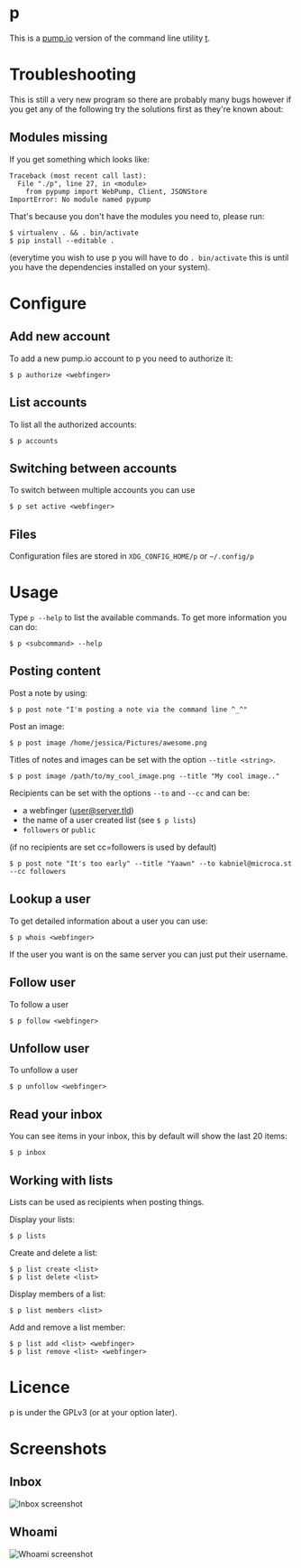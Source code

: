 p
=

This is a [pump.io](http://pump.io) version of the command line utility [t](https://github.com/sferik/t).

Troubleshooting
===============

This is still a very new program so there are probably many bugs however
if you get any of the following try the solutions first as they're known
about:

Modules missing
---------------
If you get something which looks like:
```
Traceback (most recent call last):
  File "./p", line 27, in <module>
    from pypump import WebPump, Client, JSONStore
ImportError: No module named pypump
```

That's because you don't have the modules you need to, please run:
```
$ virtualenv . && . bin/activate
$ pip install --editable .
```

(everytime you wish to use p you will have to do `. bin/activate` this is until you have
the dependencies installed on your system).


Configure
=========

Add new account
---------------

To add a new pump.io account to p you need to authorize it:
```
$ p authorize <webfinger>
```

List accounts
-------------

To list all the authorized accounts:
```
$ p accounts
```

Switching between accounts
--------------------------

To switch between multiple accounts you can use
```
$ p set active <webfinger>
```

Files
-----
Configuration files are stored in `XDG_CONFIG_HOME/p` or `~/.config/p`

Usage
======

Type `p --help` to list the available commands. To get more information you can do:
```
$ p <subcommand> --help
```

Posting content
---------------

Post a note by using:
```
$ p post note "I'm posting a note via the command line ^_^"
```

Post an image:
```
$ p post image /home/jessica/Pictures/awesome.png
```

Titles of notes and images can be set with the option `--title <string>`.
```
$ p post image /path/to/my_cool_image.png --title "My cool image.."
```

Recipients can be set with the options `--to` and `--cc` and can be:
 * a webfinger (user@server.tld)
 * the name of a user created list (see `$ p lists`)
 * `followers` or `public`

(if no recipients are set cc=followers is used by default)
```
$ p post note "It's too early" --title "Yaawn" --to kabniel@microca.st --cc followers
```

Lookup a user
-------------

To get detailed information about a user you can use:
```
$ p whois <webfinger>
```

If the user you want is on the same server you can just put their username.

Follow user
-----------

To follow a user
```
$ p follow <webfinger>
```

Unfollow user
-------------

To unfollow a user
```
$ p unfollow <webfinger>
```

Read your inbox
---------------

You can see items in your inbox, this by default will show the last 20 items:
```
$ p inbox
```

Working with lists
------------------
Lists can be used as recipients when posting things.

Display your lists:
```
$ p lists
```

Create and delete a list:
```
$ p list create <list>
$ p list delete <list>
```

Display members of a list:
```
$ p list members <list>
```

Add and remove a list member:
```
$ p list add <list> <webfinger>
$ p list remove <list> <webfinger>
```

Licence
=======

p is under the GPLv3 (or at your option later).

Screenshots
===========

Inbox
-----

![Inbox screenshot](https://theperplexingpariah.co.uk/media/p-inbox.png)

Whoami
-------

![Whoami screenshot](https://theperplexingpariah.co.uk/media/p-whoami.png)
